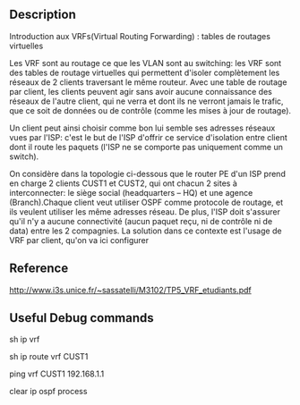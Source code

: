 

## Description

Introduction aux VRFs(Virtual Routing Forwarding) : tables de routages virtuelles

Les VRF sont au routage ce que les VLAN sont au switching: les VRF sont des tables de routage virtuelles qui permettent d'isoler complètement les réseaux de 2 clients traversant le même routeur. Avec une table de routage par client, les clients peuvent agir sans avoir aucune connaissance des réseaux de l'autre client, qui ne verra et dont ils ne verront jamais le trafic, que ce soit de données ou de contrôle (comme les mises à jour de routage). 

Un client peut ainsi choisir comme bon lui semble ses adresses réseaux vues par l'ISP: c'est le but de l'ISP d'offrir ce service d'isolation entre client dont il route les paquets (l'ISP ne se comporte pas uniquement comme un switch).

On considère dans la topologie ci-dessous que le router PE d'un ISP prend en charge 2 clients CUST1 et CUST2, qui ont chacun 2 sites à interconnecter: le siège social (headquarters – HQ) et une agence (Branch).Chaque client veut utiliser OSPF comme protocole de routage, et ils veulent utiliser les même adresses réseau. De plus, l'ISP doit s'assurer qu'il n'y a aucune connectivité (aucun paquet reçu, ni de contrôle ni de data) entre les 2 compagnies. La solution dans ce contexte est l'usage de VRF par client, qu'on va ici configurer


## Reference

http://www.i3s.unice.fr/~sassatelli/M3102/TP5_VRF_etudiants.pdf


## Useful Debug commands

sh ip vrf

sh ip route vrf CUST1

ping vrf CUST1 192.168.1.1

clear ip ospf process
